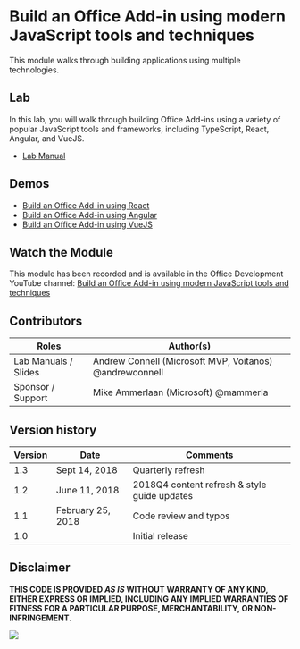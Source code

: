 # Build an Office Add-in using modern JavaScript tools and techniques

This module walks through building applications using multiple technologies.

## Lab

In this lab, you will walk through building Office Add-ins using a variety of popular JavaScript tools and frameworks, including TypeScript, React, Angular, and VueJS.

- [Lab Manual](./Lab.md)

## Demos

- [Build an Office Add-in using React](./Demos/01%20Office%20Add-in%20using%20React)
- [Build an Office Add-in using Angular](./Demos/02%20Office%20Add-in%20using%20Angular)
- [Build an Office Add-in using VueJS](./Demos/03%20Office%20Add-in%20using%20VueJS)

## Watch the Module

This module has been recorded and is available in the Office Development YouTube channel: [Build an Office Add-in using modern JavaScript tools and techniques](https://www.youtube.com/watch?v=Aszwh_h5MtM)

## Contributors

|        Roles         |                        Author(s)                        |
| -------------------- | ------------------------------------------------------- |
| Lab Manuals / Slides | Andrew Connell (Microsoft MVP, Voitanos) @andrewconnell |
| Sponsor / Support    | Mike Ammerlaan (Microsoft) @mammerla                    |

## Version history

| Version |       Date        |                   Comments                   |
| ------- | ----------------- | -------------------------------------------- |
| 1.3     | Sept 14, 2018     | Quarterly refresh                            |
| 1.2     | June 11, 2018     | 2018Q4 content refresh & style guide updates |
| 1.1     | February 25, 2018 | Code review and typos                        |
| 1.0     |                   | Initial release                              |

## Disclaimer

**THIS CODE IS PROVIDED *AS IS* WITHOUT WARRANTY OF ANY KIND, EITHER EXPRESS OR IMPLIED, INCLUDING ANY IMPLIED WARRANTIES OF FITNESS FOR A PARTICULAR PURPOSE, MERCHANTABILITY, OR NON-INFRINGEMENT.**

<img src="https://telemetry.sharepointpnp.com/TrainingContent/OfficeAddin/05-using-modern-javascript" />
